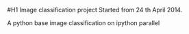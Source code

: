 #H1 Image classification project
Started from 24 th April 2014.

A python base image classification on ipython parallel